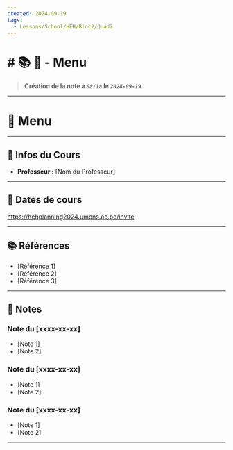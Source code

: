 ```yaml
---
created: 2024-09-19
tags:
  - Lessons/School/HEH/Bloc2/Quad2
---
```


# # 📚  📜 - Menu
> **Création de la note à *`08:18`* le *`2024-09-19`.***
---

# 📝 Menu

---

## 👋 Infos du Cours
- **Professeur :** [Nom du Professeur]

---

## 📅 Dates de cours

https://hehplanning2024.umons.ac.be/invite


---

## 📚 Références

- [Référence 1]
- [Référence 2]
- [Référence 3]

---

## 📑 Notes

### Note du [xxxx-xx-xx]

- [Note 1]
- [Note 2]

### Note du [xxxx-xx-xx]

- [Note 1]
- [Note 2]

### Note du [xxxx-xx-xx]

- [Note 1]
- [Note 2]

---
